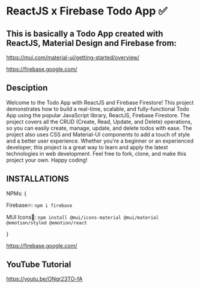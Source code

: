 # ReactJS x Firebase Todo App ✅
## This is basically a Todo App created with ReactJS, Material Design and Firebase from:
https://mui.com/material-ui/getting-started/overview/

https://firebase.google.com/

## Desciption
Welcome to the Todo App with ReactJS and Firebase Firestore! This project demonstrates how to build a real-time, scalable, and fully-functional Todo App using the popular JavaScript library, ReactJS, Firebase Firestore. The project covers all the CRUD (Create, Read, Update, and Delete) operations, so you can easily create, manage, update, and delete todos with ease. The project also uses CSS and Material-UI components to add a touch of style and a better user experience. Whether you're a beginner or an experienced developer, this project is a great way to learn and apply the latest technologies in web development. Feel free to fork, clone, and make this project your own. Happy coding!

## INSTALLATIONS
NPMs: {

  Firebase🔥: `npm i firebase`
  
  MUI Icons🔵: `npm install @mui/icons-material @mui/material @emotion/styled @emotion/react`
  
}

https://firebase.google.com/

## YouTube Tutorial
https://youtu.be/ONgr23TO-fA
